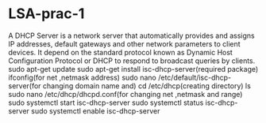 # LSA-prac-1
A DHCP Server is a network server that automatically provides and assigns IP addresses, default gateways and other network parameters to client devices. It depend on the standard protocol known as Dynamic Host Configuration Protocol or DHCP to respond to broadcast queries by clients.
sudo apt-get update
sudo apt-get install isc-dhcp-server(required package)
ifconfig(for net ,netmask address)
sudo nano /etc/default/isc-dhcp-server(for changing domain name and)
cd /etc/dhcp(creating directory)
ls
sudo nano /etc/dhcp/dhcpd.conf(for changing net ,netmask and range)
sudo systemctl start isc-dhcp-server
sudo systemctl status isc-dhcp-server
sudo systemctl enable isc-dhcp-server
